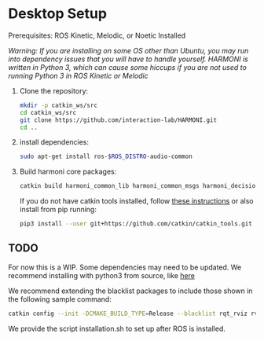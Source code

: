 # Desktop Setup

Prerequisites: ROS Kinetic, Melodic, or Noetic Installed

_Warning: If you are installing on some OS other than Ubuntu, you may run into dependency issues that you will have to handle yourself. HARMONI is written in Python 3, which can cause some hiccups if you are not used to running Python 3 in ROS Kinetic or Melodic_

1. Clone the repository:
   ```bash
   mkdir -p catkin_ws/src
   cd catkin_ws/src
   git clone https://github.com/interaction-lab/HARMONI.git
   cd ..
   ```

2. install dependencies:
   ```bash
   sudo apt-get install ros-$ROS_DISTRO-audio-common
   ```

3. Build harmoni core packages:
   ```bash
   catkin build harmoni_common_lib harmoni_common_msgs harmoni_decision harmoni_pattern harmoni_recorder
   ```
   If you do not have catkin tools installed, follow [these instructions](https://catkin-tools.readthedocs.io/en/latest/installing.html) or also install from pip running:
   
   ```bash
   pip3 install --user git+https://github.com/catkin/catkin_tools.git
   ```
## TODO

For now this is a WIP. Some dependencies may need to be updated. We recommend installing with python3 from source, like [here](https://www.miguelalonsojr.com/blog/robotics/ros/python3/2019/08/20/ros-melodic-python-3-build.html)

We recommend extending the blacklist packages to include those shown in the following sample command:
```bash
catkin config --init -DCMAKE_BUILD_TYPE=Release --blacklist rqt_rviz rviz_plugin_tutorials librviz_tutorial turtlesim cv_bridge rqt_image_view turtle_actionlib turtle_tf2 turtle_tf rviz rviz_python_tutorial python_orocos_kdl --install
```

We provide the script installation.sh to set up after ROS is installed.

